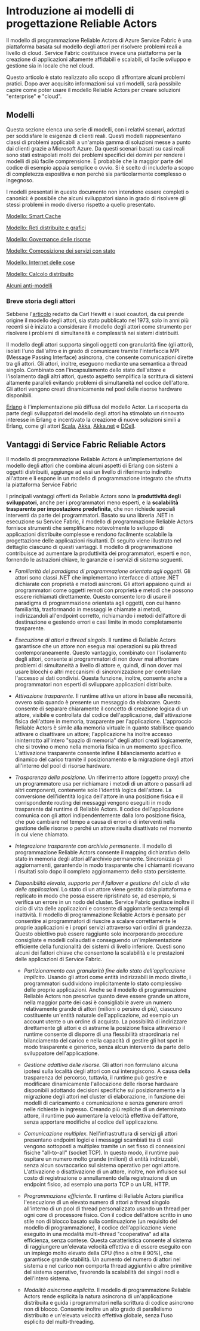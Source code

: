 <properties
   pageTitle="Modelli e anti-modelli di Reliable Actors | Microsoft Azure"
   description="Fornisce una panoramica del modello di programmazione degli attori, dei modelli di progettazione compatibili con Service Fabric Reliable Actors e di alcuni anti-modelli da evitare."
   services="service-fabric"
   documentationCenter=".net"
   authors="vturecek"
   manager="timlt"
   editor=""/>

<tags
   ms.service="service-fabric"
   ms.devlang="dotnet"
   ms.topic="article"
   ms.tgt_pltfrm="NA"
   ms.workload="NA"
   ms.date="08/11/2015"
   ms.author="vturecek"/>

# Introduzione ai modelli di progettazione Reliable Actors

Il modello di programmazione Reliable Actors di Azure Service Fabric è una piattaforma basata sul modello degli attori per risolvere problemi reali a livello di cloud. Service Fabric costituisce invece una piattaforma per la creazione di applicazioni altamente affidabili e scalabili, di facile sviluppo e gestione sia in locale che nel cloud.

Questo articolo è stato realizzato allo scopo di affrontare alcuni problemi pratici. Dopo aver acquisito informazioni sui vari modelli, sarà possibile capire come poter usare il modello Reliable Actors per creare soluzioni "enterprise" e "cloud".

## Modelli

Questa sezione elenca una serie di modelli, con i relativi scenari, adottati per soddisfare le esigenze di clienti reali. Questi modelli rappresentano classi di problemi applicabili a un'ampia gamma di soluzioni messe a punto dai clienti grazie a Microsoft Azure. Da questi scenari basati su casi reali sono stati estrapolati molti dei problemi specifici dei domini per rendere i modelli di più facile comprensione. È probabile che la maggior parte del codice di esempio appaia semplice o ovvio. Si è scelto di includerlo a scopo di completezza espositiva e non perché sia particolarmente complesso o ingegnoso.

I modelli presentati in questo documento non intendono essere completi o canonici: è possibile che alcuni sviluppatori siano in grado di risolvere gli stessi problemi in modo diverso rispetto a quello presentato.

[Modello: Smart Cache](service-fabric-reliable-actors-pattern-smart-cache.md)

[Modello: Reti distribuite e grafici](service-fabric-reliable-actors-pattern-distributed-networks-and-graphs.md)

[Modello: Governance delle risorse](service-fabric-reliable-actors-pattern-resource-governance.md)

[Modello: Composizione dei servizi con stato](service-fabric-reliable-actors-pattern-stateful-service-composition.md)

[Modello: Internet delle cose](service-fabric-reliable-actors-pattern-internet-of-things.md)

[Modello: Calcolo distribuito](service-fabric-reliable-actors-pattern-distributed-computation.md)

[Alcuni anti-modelli](service-fabric-reliable-actors-anti-patterns.md)

### Breve storia degli attori

Sebbene l'[articolo](http://dl.acm.org/citation.cfm?id=1624804) redatto da Carl Hewitt e i suoi coautori, da cui prende origine il modello degli attori, sia stato pubblicato nel 1973, solo in anni più recenti si è iniziato a considerare il modello degli attori come strumento per risolvere i problemi di simultaneità e complessità nei sistemi distribuiti.

Il modello degli attori supporta singoli oggetti con granularità fine (gli attori), isolati l'uno dall'altro e in grado di comunicare tramite l'interfaccia MPI (Message Passing Interface) asincrona, che consente comunicazioni dirette tra gli attori. Gli attori, inoltre, eseguono mediante una semantica a thread singolo. Combinato con l'incapsulamento dello stato dell'attore e l'isolamento dagli altri attori, questo aspetto semplifica la scrittura di sistemi altamente paralleli evitando problemi di simultaneità nel codice dell'attore. Gli attori vengono creati dinamicamente nel pool delle risorse hardware disponibili.

[Erlang](http://www.erlang.org/) è l'implementazione più diffusa del modello Actor. La riscoperta da parte degli sviluppatori del modello degli attori ha stimolato un rinnovato interesse in Erlang e incentivato la creazione di nuove soluzioni simili a Erlang, come gli attori [Scala](http://www.scala-lang.org/), [Akka](http://akka.io), [Akka.net](http://getakka.net/) e [DCell](http://research.microsoft.com/pubs/75988/dcell.pdf).

## Vantaggi di Service Fabric Reliable Actors

Il modello di programmazione Reliable Actors è un'implementazione del modello degli attori che combina alcuni aspetti di Erlang con sistemi a oggetti distribuiti, aggiunge ad essi un livello di riferimento indiretto all'attore e li espone in un modello di programmazione integrato che sfrutta la piattaforma Service Fabric

I principali vantaggi offerti da Reliable Actors sono la **produttività degli sviluppatori**, anche per i programmatori meno esperti, e la **scalabilità trasparente per impostazione predefinita**, che non richiede speciali interventi da parte dei programmatori. Basato su una libreria .NET in esecuzione su Service Fabric, il modello di programmazione Reliable Actors fornisce strumenti che semplificano notevolmente lo sviluppo di applicazioni distribuite complesse e rendono facilmente scalabile la progettazione delle applicazioni risultanti. Di seguito viene illustrato nel dettaglio ciascuno di questi vantaggi. Il modello di programmazione contribuisce ad aumentare la produttività dei programmatori, esperti e non, fornendo le astrazioni chiave, le garanzie e i servizi di sistema seguenti.

* *Familiarità del paradigma di programmazione orientata agli oggetti*. Gli attori sono classi .NET che implementano interfacce di attore .NET dichiarate con proprietà e metodi asincroni. Gli attori appaiono quindi ai programmatori come oggetti remoti con proprietà e metodi che possono essere richiamati direttamente. Questo consente loro di usare il paradigma di programmazione orientata agli oggetti, con cui hanno familiarità, trasformando in messaggi le chiamate ai metodi, indirizzandoli all'endpoint corretto, richiamando i metodi dell'attore di destinazione e gestendo errori e casi limite in modo completamente trasparente.

* *Esecuzione di attori a thread singolo*. Il runtime di Reliable Actors garantisce che un attore non esegua mai operazioni su più thread contemporaneamente. Questo vantaggio, combinato con l'isolamento degli attori, consente ai programmatori di non dover mai affrontare problemi di simultaneità a livello di attore e, quindi, di non dover mai usare blocchi o altri meccanismi di sincronizzazione per controllare l'accesso ai dati condivisi. Questa funzione, inoltre, consente anche a programmatori non esperti di sviluppare applicazioni distribuite.

* *Attivazione trasparente*. Il runtime attiva un attore in base alle necessità, ovvero solo quando è presente un messaggio da elaborare. Questo consente di separare chiaramente il concetto di creazione logica di un attore, visibile e controllata dal codice dell'applicazione, dall'attivazione fisica dell'attore in memoria, trasparente per l'applicazione. L'approccio Reliable Actors è simile alla memoria virtuale in quanto stabilisce quando attivare o disattivare un attore; l'applicazione ha inoltre accesso ininterrotto all'intero "spazio di memoria" degli attori creati logicamente, che si trovino o meno nella memoria fisica in un momento specifico. L'attivazione trasparente consente infine il bilanciamento adattivo e dinamico del carico tramite il posizionamento e la migrazione degli attori all'interno del pool di risorse hardware.

* *Trasparenza della posizione.* Un riferimento attore (oggetto proxy) che un programmatore usa per richiamare i metodi di un attore o passarli ad altri componenti, contenente solo l'identità logica dell'attore. La conversione dell'identità logica dell'attore in una posizione fisica e il corrispondente routing dei messaggi vengono eseguiti in modo trasparente dal runtime di Reliable Actors. Il codice dell'applicazione comunica con gli attori indipendentemente dalla loro posizione fisica, che può cambiare nel tempo a causa di errori o di interventi nella gestione delle risorse o perché un attore risulta disattivato nel momento in cui viene chiamato.

* *Integrazione trasparente con archivio permanente*. Il modello di programmazione Reliable Actors consente il mapping dichiarativo dello stato in memoria degli attori all'archivio permanente. Sincronizza gli aggiornamenti, garantendo in modo trasparente che i chiamanti ricevano i risultati solo dopo il completo aggiornamento dello stato persistente.

* *Disponibilità elevata, supporto per il failover e gestione del ciclo di vita delle applicazioni*. Lo stato di un attore viene gestito dalla piattaforma e replicato in modo che possa essere ripristinato se, ad esempio, si verifica un errore in un nodo del cluster. Service Fabric gestisce inoltre il ciclo di vita delle applicazioni e consente di aggiornarle senza tempi di inattività. Il modello di programmazione Reliable Actors è pensato per consentire ai programmatori di riuscire a scalare correttamente le proprie applicazioni e i propri servizi attraverso vari ordini di grandezza. Questo obiettivo può essere raggiunto solo incorporando procedure consigliate e modelli collaudati e conseguendo un'implementazione efficiente della funzionalità dei sistemi di livello inferiore. Questi sono alcuni dei fattori chiave che consentono la scalabilità e le prestazioni delle applicazioni di Service Fabric.

  * *Partizionamento con granularità fine dello stato dell'applicazione implicito*. Usando gli attori come entità indirizzabili in modo diretto, i programmatori suddividono implicitamente lo stato complessivo delle proprie applicazioni. Anche se il modello di programmazione Reliable Actors non prescrive quanto deve essere grande un attore, nella maggior parte dei casi è consigliabile avere un numero relativamente grande di attori (milioni o persino di più), ciascuno costituente un'entità naturale dell'applicazione, ad esempio un account utente o un ordine di acquisto. La possibilità di indirizzare direttamente gli attori e di astrarne la posizione fisica attraverso il runtime consente di disporre di una flessibilità straordinaria nel bilanciamento del carico e nella capacità di gestire gli hot spot in modo trasparente e generico, senza alcun intervento da parte dello sviluppatore dell'applicazione.

  * *Gestione adattiva delle risorse.* Gli attori non formulano alcuna ipotesi sulla località degli attori con cui interagiscono. A causa della trasparenza del percorso, tuttavia, il runtime può gestire e modificare dinamicamente l'allocazione delle risorse hardware disponibili adottando decisioni specifiche sul posizionamento e la migrazione degli attori nel cluster di elaborazione, in funzione dei modelli di caricamento e comunicazione e senza generare errori nelle richieste in ingresso. Creando più repliche di un determinato attore, il runtime può aumentare la velocità effettiva dell'attore, senza apportare modifiche al codice dell'applicazione.

  * *Comunicazione multiplex*. Nell'infrastruttura di servizi gli attori presentano endpoint logici e i messaggi scambiati tra di essi vengono sottoposti a multiplex tramite un set fisso di connessioni fisiche "all-to-all" (socket TCP). In questo modo, il runtime può ospitare un numero molto grande (milioni) di entità indirizzabili, senza alcun sovraccarico sul sistema operativo per ogni attore. L'attivazione o disattivazione di un attore, inoltre, non influisce sul costo di registrazione o annullamento della registrazione di un endpoint fisico, ad esempio una porta TCP o un URL HTTP.

  * *Programmazione efficiente*. Il runtime di Reliable Actors pianifica l'esecuzione di un elevato numero di attori a thread singolo all'interno di un pool di thread personalizzato usando un thread per ogni core di processore fisico. Con il codice dell'attore scritto in uno stile non di blocco basato sulla continuazione (un requisito del modello di programmazione), il codice dell'applicazione viene eseguito in una modalità multi-thread "cooperativa" ad alta efficienza, senza contese. Questa caratteristica consente al sistema di raggiungere un'elevata velocità effettiva e di essere eseguito con un impiego molto elevato della CPU (fino a oltre il 90%), che garantisce grande stabilità. Un aumento del numero di attori nel sistema e nel carico non comporta thread aggiuntivi o altre primitive del sistema operativo, favorendo la scalabilità dei singoli nodi e dell'intero sistema.

  * *Modalità asincrona esplicita*. Il modello di programmazione Reliable Actors rende esplicita la natura asincrona di un'applicazione distribuita e guida i programmatori nella scrittura di codice asincrono non di blocco. Consente inoltre un alto grado di parallelismo distribuito e un'elevata velocità effettiva globale, senza l'uso esplicito del multi-threading.

<!---HONumber=AcomDC_0128_2016-->